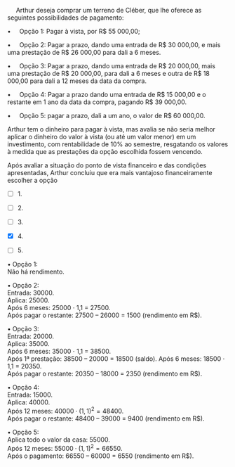 

     Arthur deseja comprar um terreno de Cléber, que lhe oferece as seguintes possibilidades de pagamento:

•     Opção 1: Pagar à vista, por R$ 55 000,00;

•     Opção 2: Pagar a prazo, dando uma entrada de R$ 30 000,00, e mais uma prestação de R$ 26 000,00 para dali a 6 meses.

•     Opção 3: Pagar a prazo, dando uma entrada de R$ 20 000,00, mais uma prestação de R$ 20 000,00, para dali a 6 meses e outra de R$ 18 000,00 para dali a 12 meses da data da compra.

•     Opção 4: Pagar a prazo dando uma entrada de R$ 15 000,00 e o restante em 1 ano da data da compra, pagando R$ 39 000,00.

•     Opção 5: pagar a prazo, dali a um ano, o valor de R$ 60 000,00.

Arthur tem o dinheiro para pagar à vista, mas avalia se não seria melhor aplicar o dinheiro do valor à vista (ou até um valor menor) em um investimento, com rentabilidade de 10% ao semestre, resgatando os valores à medida que as prestações da opção escolhida fossem vencendo.

Após avaliar a situação do ponto de vista financeiro e das condições apresentadas, Arthur concluiu que era mais vantajoso financeiramente escolher a opção



- [ ] 1\.
- [ ] 2\.
- [ ] 3\.
- [x] 4\.
- [ ] 5\.


• Opção 1:\
Não há rendimento.

• Opção 2:\
Entrada: 30000.\
Aplica: 25000.\
Após 6 meses: 25000 ⋅ 1,1 = 27500.\
Após pagar o restante: 27500 – 26000 = 1500 (rendimento em R$).

• Opção 3: \
Entrada: 20000.\
Aplica: 35000.\
Após 6 meses: 35000 ⋅ 1,1 = 38500.\
Após 1ª prestação: 38500 – 20000 = 18500 (saldo). Após 6 meses: 18500 ⋅ 1,1 = 20350.\
Após pagar o restante: 20350 – 18000 = 2350 (rendimento em R$).

• Opção 4:\
Entrada: 15000.\
Aplica: 40000.\
Após 12 meses: $40000 \cdot (1,1)^2 = 48400$.\
Após pagar o restante: 48400 – 39000 = 9400 (rendimento em R$).

• Opção 5:\
Aplica todo o valor da casa: 55000.\
Após 12 meses: $55000 \cdot (1,1)^2 = 66550$.\
Após o pagamento: 66550 – 60000 = 6550 (rendimento em R$).
